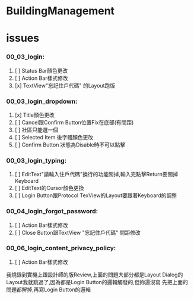 # BuildingManagement

# issues
###  00_03_login:

1. [ ] Status Bar顏色更改
2. [ ] Action Bar樣式修改
3. [x] TextView"忘記住戶代碼" 的Layout跑版

### 00_03_login_dropdown:
1.  [x] Title顏色更改
2.  [ ] Cancel跟Confirm Button位置Fix在底部(有間距)
3.  [ ] 社區只能選一個
4.  [ ] Selected Item 後字體顏色更改
5.  [ ] Confirm Button 狀態為Disable時不可以點擊

### 00_03_login_typing:
1. [ ] EditText"請輸入住戶代碼"換行的功能關掉,輸入完點擊Return要關掉Keyboard
2. [ ] EditText的Cursor顏色更換
3. [ ] Login Button跟Protocol TexView的Layout要跟著Keyboard的調整

### 00_04_login_forgot_password:
1. [ ] Action Bar樣式修改
2. [ ] Close Button跟TextView "忘記住戶代碼" 間距修改

### 00_06_login_content_privacy_policy:
1. [ ] Action Bar樣式修改

我燒錄到實機上跟設計師的版Review,上面的問題大部分都是Layout
Dialog的Layout我就跳過了,因為都是Login Button的邏輯觸發的,但妳還沒寫
先把上面的問題都解掉,再寫Login Button的邏輯
